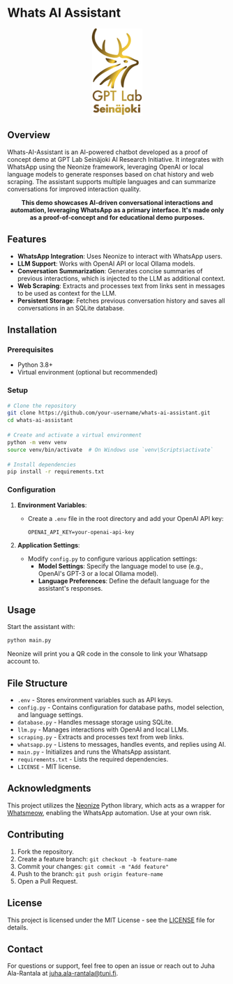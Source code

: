 

# Whats AI Assistant

<div align="center">

<img src="https://raw.githubusercontent.com/Koodattu/ucs-llm-voice-image-edit/main/assets/gls.png" style="height: 200px;" />
    
</div>


## Overview

Whats-AI-Assistant is an AI-powered chatbot developed as a proof of concept demo at GPT Lab Seinäjoki AI Research Initiative. It integrates with WhatsApp using the Neonize framework, leveraging OpenAI or local language models to generate responses based on chat history and web scraping. The assistant supports multiple languages and can summarize conversations for improved interaction quality.

<div align="center">

**This demo showcases AI-driven conversational interactions and automation, leveraging WhatsApp as a primary interface. It's made only as a proof-of-concept and for educational demo purposes.**

</div>

## Features

- **WhatsApp Integration**: Uses Neonize to interact with WhatsApp users.
- **LLM Support**: Works with OpenAI API or local Ollama models.
- **Conversation Summarization**: Generates concise summaries of previous interactions, which is injected to the LLM as additional context.
- **Web Scraping**: Extracts and processes text from links sent in messages to be used as context for the LLM.
- **Persistent Storage**: Fetches previous conversation history and saves all conversations in an SQLite database.

## Installation

### Prerequisites

- Python 3.8+
- Virtual environment (optional but recommended)

### Setup

```bash
# Clone the repository
git clone https://github.com/your-username/whats-ai-assistant.git
cd whats-ai-assistant

# Create and activate a virtual environment
python -m venv venv
source venv/bin/activate  # On Windows use `venv\Scripts\activate`

# Install dependencies
pip install -r requirements.txt
```

### Configuration

1. **Environment Variables**:
   - Create a `.env` file in the root directory and add your OpenAI API key:
     ```plaintext
     OPENAI_API_KEY=your-openai-api-key
     ```

2. **Application Settings**:
   - Modify `config.py` to configure various application settings:
     - **Model Settings**: Specify the language model to use (e.g., OpenAI's GPT-3 or a local Ollama model).
     - **Language Preferences**: Define the default language for the assistant's responses.
## Usage

Start the assistant with:

```bash
python main.py
```

Neonize will print you a QR code in the console to link your Whatsapp account to.

## File Structure

- `.env` - Stores environment variables such as API keys.
- `config.py` - Contains configuration for database paths, model selection, and language settings.
- `database.py` - Handles message storage using SQLite.
- `llm.py` - Manages interactions with OpenAI and local LLMs.
- `scraping.py` - Extracts and processes text from web links.
- `whatsapp.py` - Listens to messages, handles events, and replies using AI.
- `main.py` - Initializes and runs the WhatsApp assistant.
- `requirements.txt` - Lists the required dependencies.
- `LICENSE` - MIT license.

## Acknowledgments

This project utilizes the [Neonize](https://github.com/krypton-byte/neonize) Python library, which acts as a wrapper for [Whatsmeow](https://github.com/tulir/whatsmeow), enabling the WhatsApp automation. Use at your own risk.

## Contributing

1. Fork the repository.
2. Create a feature branch: `git checkout -b feature-name`
3. Commit your changes: `git commit -m "Add feature"`
4. Push to the branch: `git push origin feature-name`
5. Open a Pull Request.

## License

This project is licensed under the MIT License - see the [LICENSE](LICENSE) file for details.

## Contact

For questions or support, feel free to open an issue or reach out to Juha Ala-Rantala at [juha.ala-rantala@tuni.fi](mailto:juha.ala-rantala@tuni.fi).

